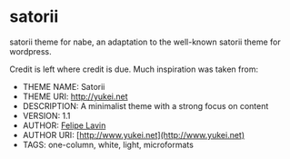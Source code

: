 satorii
=======

satorii theme for nabe, an adaptation to the well-known satorii theme for wordpress.

Credit is left where credit is due. Much inspiration was taken from:

* THEME NAME: Satorii
* THEME URI: http://yukei.net
* DESCRIPTION: A minimalist theme with a strong focus on content
* VERSION: 1.1
* AUTHOR: [Felipe Lavin](http://www.yukei.net)
* AUTHOR URI: [http://www.yukei.net](http://www.yukei.net)
* TAGS: one-column, white, light, microformats